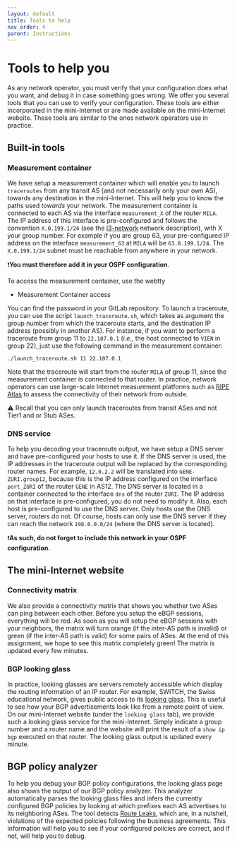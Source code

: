 ```yaml
---
layout: default
title: Tools to help
nav_order: 4
parent: Instructions
---
```


# Tools to help you

As any network operator, you must verify that your configuration does what you
want, and debug it in case something goes wrong. We offer you several tools that
you can use to verify your configuration. These tools are either incorporated in the mini-Internet
or are made available on the mini-Internet website.
These tools are similar to the ones network operators use in practice.

## Built-in tools

### Measurement container
We have setup a measurement container which will enable you
to launch `traceroutes` from any transit AS (and not
necessarily only your own AS), towards any destination in the mini-Internet. This will
help you to know the paths used _towards_ your network.
The measurement container is connected to each AS via the interface `measurement_X` of
the router `MILA`. The IP address of this interface is pre-configured and follows
the convention `X.0.199.1/24` (see the [l3-network](1.2-Your-mini-Internet#l3-topology) network description),
with X your group number. For example if you are group 63, your pre-configured IP address on the interface
`measurement_63` at `MILA` will be `63.0.199.1/24`.
The `X.0.199.1/24` subnet must be reachable from anywhere in your network.

❗️**You must therefore add it in your OSPF configuration**.

To access the measurement container, use the webtty

<!-- TODO: Add webtty for measurement container -->
- Measurement Container access

You can find the password in your GitLab repository.
To launch a traceroute, you can use the script
`launch_traceroute.sh`, which takes as argument the group number from
which the traceroute starts, and the destination IP address (possibly in another AS).
For instance, if you want to perform a traceroute from group 11 to `22.107.0.1`
(_i.e.,_ the host connected to `VIEN` in group 22), just use the following command
in the measurement container:

```
./launch_traceroute.sh 11 22.107.0.1
```

Note that the traceroute will start from the router `MILA` of group 11, since
the measurement container is connected to that router.
In practice, network operators can use large-scale Internet measurement platforms
such as [RIPE Atlas](https://atlas.ripe.net) to assess the connectivity
of their network from outside.

⚠️ Recall that you can only launch traceroutes from transit ASes and not Tier1 and or Stub ASes.

### DNS service

To help you decoding your traceroute output, we have setup a
DNS server and have pre-configured your hosts to use it.
If the DNS server is used, the IP addresses in the traceroute output will be replaced
by the corresponding router names.
For example, `12.0.2.2` will
be translated into `GENE-ZURI.group12`, because this is the IP address configured
on the interface `port_ZURI` of the router `GENE` in AS12.
The DNS server is located in a container connected to the interface `dns` of the
router `ZURI`. The IP address on that interface is pre-configured, you do not need
to modify it. Also, each host is pre-configured to use the DNS server.
Only hosts use the DNS server, routers do not. Of course, hosts can only
use the DNS server if they can reach the network `198.0.0.0/24` (where the DNS server
is located).

❗️**As such, do not forget to include this network in your OSPF configuration**.

## The mini-Internet website

<!-- TODO: Add new pacnog site -->
<!-- The mini-Internet [website](http://duvel.ethz.ch), available at `http://duvel.ethz.ch`, offers the following monitoring tools. -->

### Connectivity matrix
We also provide a connectivity matrix that shows you whether two ASes can ping between each other.
Before you setup the eBGP sessions, everything will be red.
As soon as you will setup the eBGP sessions with your neighbors,
the matrix will turn orange (if the inter-AS path is invalid)
or green (if the inter-AS path is valid) for some pairs of ASes. At the end of this assignment,
we hope to see this matrix completely green!
The matrix is updated every few minutes.

### BGP looking glass
In practice, looking glasses are servers remotely accessible which display the routing information
of an IP router. For example, SWITCH, the Swiss educational network, gives public
access to its [looking glass](https://www.switch.ch/network/tools/lookingglass/).
This is useful to see how your BGP advertisements look like from a remote point of view.
On our mini-Internet website (under the `looking glass` tab), we provide such a looking glass service for the mini-Internet.
Simply indicate a group number and a router name and the website will print the result of a `show ip bgp` executed on that router.
The looking glass output is updated every minute.

## BGP policy analyzer
To help you debug your BGP policy configurations, the looking glass page also shows the output of our BGP policy analyzer.
This analyzer automatically parses the looking glass files and infers the currently configured BGP policies by looking at which prefixes each AS advertises to its neighboring ASes.
The tool detects [Route Leaks](https://tools.ietf.org/html/rfc7908#section-2), which are, in a nutshell,
violations of the expected policies following the business agreements.
This information will help you to see if your configured policies are correct, and if not, will help you to debug.

